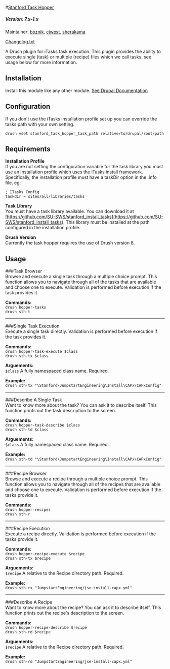 #[Stanford Task Hopper](https://github.com/SU-SWS/stanford_task_hopper)
##### Version: 7.x-1.x

Maintainer: [boznik](https://github.com/boznik), [cjwest](https://github.com/cjwest), [sherakama](https://github.com/sherakama)

[Changelog.txt](CHANGELOG.txt)

A Drush plugin for iTasks task execution. This plugin provides the ability to execute single (task) or multiple (recipe) files which we call tasks. see usage below for more information.

Installation
---

Install this module like any other module. [See Drupal Documentation](https://drupal.org/documentation/install/modules-themes/modules-7)

Configuration
---

If you don't use the iTasks installation profile set up you can override the tasks path with your own setting. 

```
drush vset stanford_task_hopper_task_path relative/to/drupal/root/path
```

Requirements
---

**Installation Profile**  
If you are not setting the configuration variable for the task library you must use an installation profile which uses the iTasks install framework. Specifically, the installation profile must have a taskDir option in the .info file. eg:

```
; ITasks Config
taskdir = sites/all/libraries/tasks
```

**Task Library**  
You must have a task library available. You can download it at [https://github.com/SU-SWS/stanford_install_tasks](https://github.com/SU-SWS/stanford_install_tasks). This library must be installed at the path configured in the installation profile.


**Drush Version**  
Currently the task hopper requires the use of Drush version 8.


Usage
-----

###Task Browser  
Browse and execute a single task through a multiple choice prompt. This function allows you to navigate through all of the tasks that are available and choose one to execute. Validation is performed before execution if the task provides it.

**Commands:**  
`drush hopper-tasks`  
`drush sth-t`

---

###Single Task Execution  
Execute a single task directly. Validation is performed before execution if the task provides it. 

**Commands:**  
`drush hopper-task-execute $class`  
`drush sth-tx $class`

**Arguements:**  
`$class` A fully namespaced class name. Required.

**Example:**  
`drush sth-tx "\Stanford\JumpstartEngineering\Install\CAPx\CAPxConfig"`

---

###Describe A Single Task  
Want to know more about the task? You can ask it to describe itself. This function prints out the task description to the screen.

**Commands:**  
`drush hopper-task-describe $class`  
`drush sth-td $class`

**Arguements:**  
`$class` A fully namespaced class name. Required.

**Example:**  
`drush sth-td "\Stanford\JumpstartEngineering\Install\CAPx\CAPxConfig"`

---

###Recipe Browser  
Browse and execute a recipe through a multiple choice prompt. This function allows you to navigate through all of the recipes that are available and choose one to execute. Validation is performed before execution if the tasks provide it.

**Commands:**  
`drush hopper-recipes`  
`drush sth-r`

---

###Recipe Execution  
Execute a recipe directly. Validation is performed before execution if the tasks provide it. 

**Commands:**  
`drush hopper-recipe-execute $recipe`  
`drush sth-tx $recipe`

**Arguements:**  
`$recipe` A relative to the Recipe directory path. Required.

**Example:**  
`drush sth-rx "JumpstartEngineering/jse-install-capx.yml"`

---

###Describe A Recipe  
Want to know more about the recipe? You can ask it to describe itself. This function prints out the recipe's description to the screen.

**Commands:**  
`drush hopper-recipe-describe $recipe`  
`drush sth-rd $recipe`

**Arguements:**  
`$recipe` A relative to the Recipe directory path. Required.

**Example:**  
`drush sth-rd "JumpstartEngineering/jse-install-capx.yml"`
